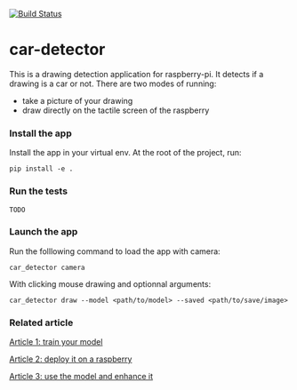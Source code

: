[![Build Status](https://travis-ci.com/Saxamos/car-detector.svg?branch=master)](https://travis-ci.com/Saxamos/car-detector)

# car-detector

This is a drawing detection application for raspberry-pi. It detects if a drawing is a car or not. There are two modes of
running:
- take a picture of your drawing
- draw directly on the tactile screen of the raspberry


### Install the app

Install the app in your virtual env. At the root of the project, run:
```
pip install -e .
```

### Run the tests
```
TODO
```

### Launch the app

Run the folllowing command to load the app with camera:
```
car_detector camera
```

With clicking mouse drawing and optionnal arguments:
```
car_detector draw --model <path/to/model> --saved <path/to/save/image>
```

### Related article

[Article 1: train your model](https://blog.octo.com/ia-embarquee-deployer-du-deep-learning-sur-un-raspberry/)

[Article 2: deploy it on a raspberry](https://blog.octo.com/lia-embarquee-entrainer-deployer-et-utiliser-du-deep-learning-sur-un-raspberry-partie-2/)

[Article 3: use the model and enhance it](https://blog.octo.com/lia-embarquee-entrainer-deployer-et-utiliser-du-deep-learning-sur-un-raspberry-partie-3/)
